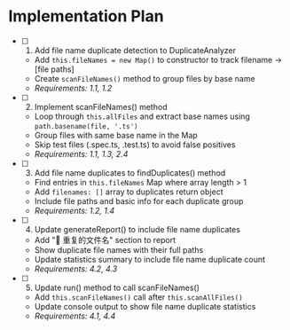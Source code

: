 # Implementation Plan

- [ ] 1. Add file name duplicate detection to DuplicateAnalyzer
  - Add `this.fileNames = new Map()` to constructor to track filename -> [file paths]
  - Create `scanFileNames()` method to group files by base name
  - _Requirements: 1.1, 1.2_

- [ ] 2. Implement scanFileNames() method
  - Loop through `this.allFiles` and extract base names using `path.basename(file, '.ts')`
  - Group files with same base name in the Map
  - Skip test files (.spec.ts, .test.ts) to avoid false positives
  - _Requirements: 1.1, 1.3, 2.4_

- [ ] 3. Add file name duplicates to findDuplicates() method
  - Find entries in `this.fileNames` Map where array length > 1
  - Add `filenames: []` array to duplicates return object
  - Include file paths and basic info for each duplicate group
  - _Requirements: 1.2, 1.4_

- [ ] 4. Update generateReport() to include file name duplicates
  - Add "🔄 重复的文件名" section to report
  - Show duplicate file names with their full paths
  - Update statistics summary to include file name duplicate count
  - _Requirements: 4.2, 4.3_

- [ ] 5. Update run() method to call scanFileNames()
  - Add `this.scanFileNames()` call after `this.scanAllFiles()`
  - Update console output to show file name duplicate statistics
  - _Requirements: 4.1, 4.4_